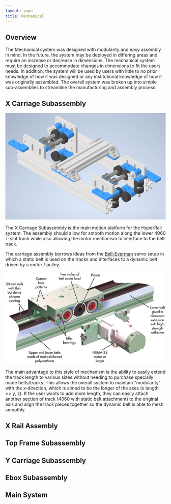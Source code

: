 ```yaml
---
layout: page
title: Mechanical
---
```


## Overview 

The Mechanical system was designed with modularity and easy assembly in mind. In the future, the system may be deployed in differing areas and require an increase or decrease in dimensions. The mechanical system must be designed to accommodate changes in dimensions to fit the users needs. In addition, the system will be used by users with little to no prior knowledge of how it was designed or any institutional knowledge of how it was originally assembled. The overall system was broken up into simple sub-assemblies to streamline the manufacturing and assembly process. 

## X Carriage Subassembly

![Carriage Subassembly](https://raw.githubusercontent.com/Jbruslind/Jbruslind.github.io/main/assets/Mechanical_assets/Carriage_Assembly.png "Carriage Subassembly")

The X Carriage Subassembly is the main motion platform for the HyperRail system. The assembly should allow for smooth motion along the lower 4060 T-slot track while also allowing the motor mechanism to interface to the belt track. 

The carriage assembly borrows ideas from the [Bell-Everman](https://www.bell-everman.com/products/linear-positioning/servobelt-linear-sbl) servo setup in which a static belt is used on the tracks and interfaces to a dynamic belt driven by a motor / pulley. 

![Bell-Everman Servo](https://raw.githubusercontent.com/Jbruslind/Jbruslind.github.io/main/assets/Mechanical_assets/BellEverMan.jpg "Bell Everman Servo")

The main advantage to this style of mechanism is the ability to easily extend the track length to various sizes without needing to purchase specially made belts/tracks. This allows the overall system to maintain "modularity" with the x-direction, which is aimed to be the longer of the axes (x length >> y, z). If the user wants to add more length, they can easily attach another section of track (4060 with static belt attachment) to the original axis and align the track pieces together so the dynamic belt is able to mesh smoothly. 

## X Rail Assembly

## Top Frame Subassembly

## Y Carriage Subassembly

## Ebox Subassembly

## Main System

